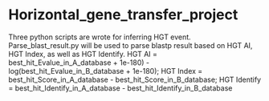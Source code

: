 # Horizontal_gene_transfer_project
Three python scripts are wrote for inferring HGT event. Parse_blast_result.py will be used to parse blastp result based on HGT AI, HGT Index, as well as HGT Identify. 
HGT AI = best_hit_Evalue_in_A_database + 1e-180) - log(best_hit_Evalue_in_B_database + 1e-180); HGT Index = best_hit_Score_in_A_database - best_hit_Score_in_B_database; HGT Identify = best_hit_Identify_in_A_database - best_hit_Identify_in_B_database
